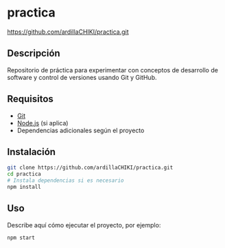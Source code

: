 # practica
https://github.com/ardillaCHIKI/practica.git

## Descripción

Repositorio de práctica para experimentar con conceptos de desarrollo de software y control de versiones usando Git y GitHub.

## Requisitos

- [Git](https://git-scm.com/)
- [Node.js](https://nodejs.org/) (si aplica)
- Dependencias adicionales según el proyecto

## Instalación

```bash
git clone https://github.com/ardillaCHIKI/practica.git
cd practica
# Instala dependencias si es necesario
npm install
```

## Uso

Describe aquí cómo ejecutar el proyecto, por ejemplo:

```bash
npm start
```
